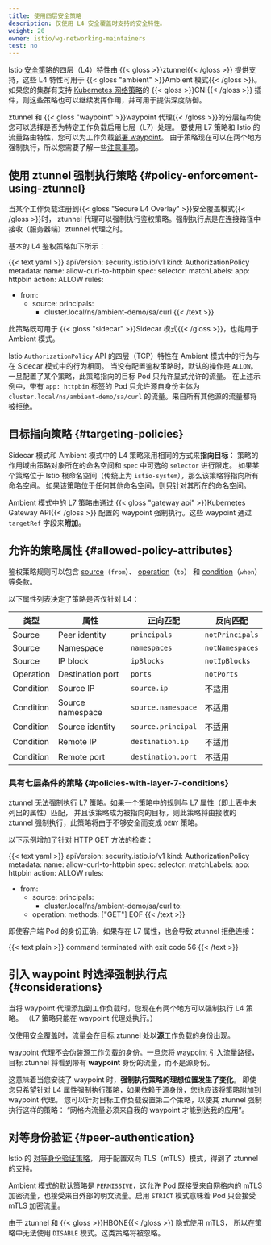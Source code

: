```yaml
---
title: 使用四层安全策略
description: 仅使用 L4 安全覆盖时支持的安全特性。
weight: 20
owner: istio/wg-networking-maintainers
test: no
---
```


Istio [安全策略](/zh/docs/concepts/security)的四层（L4）特性由
{{< gloss >}}ztunnel{{< /gloss >}} 提供支持，这些 L4 特性可用于
{{< gloss "ambient" >}}Ambient 模式{{< /gloss >}}。如果您的集群有支持
[Kubernetes 网络策略](https://kubernetes.io/zh-cn/docs/concepts/services-networking/network-policies/)的
{{< gloss >}}CNI{{< /gloss >}} 插件，则这些策略也可以继续发挥作用，并可用于提供深度防御。

ztunnel 和 {{< gloss "waypoint" >}}waypoint 代理{{< /gloss >}}的分层结构使您可以选择是否为特定工作负载启用七层（L7）处理。
要使用 L7 策略和 Istio 的流量路由特性，您可以为工作负载[部署 waypoint](/zh/docs/ambient/usage/waypoint)。
由于策略现在可以在两个地方强制执行，所以您需要了解一些[注意事项](#considerations)。

## 使用 ztunnel 强制执行策略 {#policy-enforcement-using-ztunnel}

当某个工作负载注册到{{< gloss "Secure L4 Overlay" >}}安全覆盖模式{{< /gloss >}}时，
ztunnel 代理可以强制执行鉴权策略。强制执行点是在连接路径中接收（服务器端）ztunnel 代理之时。

基本的 L4 鉴权策略如下所示：

{{< text yaml >}}
apiVersion: security.istio.io/v1
kind: AuthorizationPolicy
metadata:
 name: allow-curl-to-httpbin
spec:
 selector:
   matchLabels:
     app: httpbin
 action: ALLOW
 rules:
- from:
  - source:
       principals:
    - cluster.local/ns/ambient-demo/sa/curl
{{< /text >}}

此策略既可用于 {{< gloss "sidecar" >}}Sidecar 模式{{< /gloss >}}，也能用于 Ambient 模式。

Istio `AuthorizationPolicy` API 的四层（TCP）特性在 Ambient 模式中的行为与在 Sidecar 模式中的行为相同。
当没有配置鉴权策略时，默认的操作是 `ALLOW`。一旦配置了某个策略，此策略指向的目标 Pod 只允许显式允许的流量。
在上述示例中，带有 `app: httpbin` 标签的 Pod 只允许源自身份主体为
`cluster.local/ns/ambient-demo/sa/curl` 的流量。来自所有其他源的流量都将被拒绝。

## 目标指向策略 {#targeting-policies}

Sidecar 模式和 Ambient 模式中的 L4 策略采用相同的方式来**指向目标**：
策略的作用域由策略对象所在的命名空间和 `spec` 中可选的 `selector` 进行限定。
如果某个策略位于 Istio 根命名空间（传统上为 `istio-system`），那么该策略将指向所有命名空间。
如果该策略位于任何其他命名空间，则只针对其所在的命名空间。

Ambient 模式中的 L7 策略由通过 {{< gloss "gateway api" >}}Kubernetes Gateway API{{< /gloss >}}
配置的 waypoint 强制执行。这些 waypoint 通过 `targetRef` 字段来**附加**。

## 允许的策略属性 {#allowed-policy-attributes}

鉴权策略规则可以包含 [source](/zh/docs/reference/config/security/authorization-policy/#Source)（`from`）、
[operation](/zh/docs/reference/config/security/authorization-policy/#Operation)（`to`）
和 [condition](/zh/docs/reference/config/security/authorization-policy/#Condition)（`when`）等条款。

以下属性列表决定了策略是否仅针对 L4：

| 类型 | 属性 | 正向匹配 | 反向匹配 |
| --- | --- | --- | --- |
| Source | Peer identity | `principals` | `notPrincipals` |
| Source | Namespace | `namespaces` | `notNamespaces` |
| Source | IP block | `ipBlocks` | `notIpBlocks` |
| Operation | Destination port | `ports` | `notPorts` |
| Condition | Source IP | `source.ip` | 不适用 |
| Condition | Source namespace | `source.namespace` | 不适用 |
| Condition | Source identity | `source.principal` | 不适用 |
| Condition | Remote IP | `destination.ip` | 不适用 |
| Condition | Remote port | `destination.port` | 不适用 |

### 具有七层条件的策略 {#policies-with-layer-7-conditions}

ztunnel 无法强制执行 L7 策略。如果一个策略中的规则与 L7 属性（即上表中未列出的属性）匹配，
并且该策略成为被指向的目标，则此策略将由接收的 ztunnel 强制执行，此策略将由于不够安全而变成 `DENY` 策略。

以下示例增加了针对 HTTP GET 方法的检查：

{{< text yaml >}}
apiVersion: security.istio.io/v1
kind: AuthorizationPolicy
metadata:
 name: allow-curl-to-httpbin
spec:
 selector:
   matchLabels:
     app: httpbin
 action: ALLOW
 rules:
- from:
  - source:
       principals:
    - cluster.local/ns/ambient-demo/sa/curl
   to:
  - operation:
       methods: ["GET"]
EOF
{{< /text >}}

即使客户端 Pod 的身份正确，如果存在 L7 属性，也会导致 ztunnel 拒绝连接：

{{< text plain >}}
command terminated with exit code 56
{{< /text >}}

## 引入 waypoint 时选择强制执行点 {#considerations}

当将 waypoint 代理添加到工作负载时，您现在有两个地方可以强制执行 L4 策略。
（L7 策略只能在 waypoint 代理处执行。）

仅使用安全覆盖时，流量会在目标 ztunnel 处以**源**工作负载的身份出现。

waypoint 代理不会伪装源工作负载的身份。一旦您将 waypoint 引入流量路径，
目标 ztunnel 将看到带有 **waypoint** 身份的流量，而不是源身份。

这意味着当您安装了 waypoint 时，**强制执行策略的理想位置发生了变化**。
即使您只希望针对 L4 属性强制执行策略，如果依赖于源身份，您也应该将策略附加到 waypoint 代理。
您可以针对目标工作负载设置第二个策略，以使其 ztunnel 强制执行这样的策略：
“网格内流量必须来自我的 waypoint 才能到达我的应用”。

## 对等身份验证 {#peer-authentication}

Istio 的 [对等身份验证策略](/zh/docs/concepts/security/#peer-authentication)，
用于配置双向 TLS（mTLS）模式，得到了 ztunnel 的支持。

Ambient 模式的默认策略是 `PERMISSIVE`，这允许 Pod 既接受来自网格内的 mTLS
加密流量，也接受来自外部的明文流量。启用 `STRICT` 模式意味着 Pod 只会接受 mTLS 加密流量。

由于 ztunnel 和 {{< gloss >}}HBONE{{< /gloss >}} 隐式使用 mTLS，
所以在策略中无法使用 `DISABLE` 模式。这类策略将被忽略。
